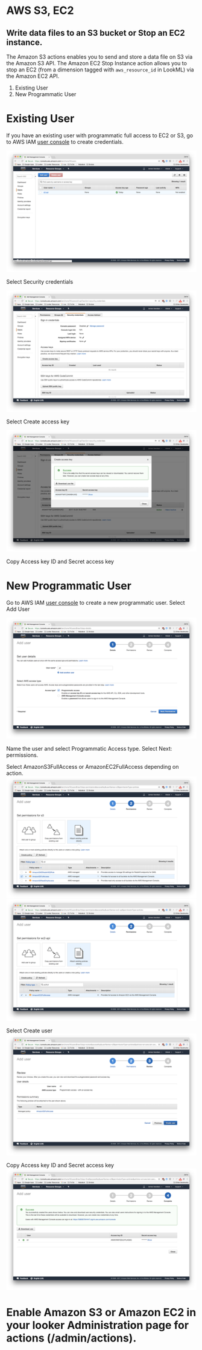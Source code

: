 # AWS S3, EC2
## Write data files to an S3 bucket or Stop an EC2 instance.

The Amazon S3 actions enables you to send and store a data file on S3 via the Amazon S3 API. The Amazon EC2 Stop Instance action allows you to stop an EC2 (from a dimension tagged with `aws_resource_id` in LookML) via the Amazon EC2 API.

1. Existing User
1. New Programmatic User

# Existing User
If you have an existing user with programmatic full access to EC2 or S3, go to AWS IAM [user console](
https://console.aws.amazon.com/iam/home?#/users) to create credentials.

![](AWS&#32;Select&#32;User.png)

Select Security credentials

![](AWS&#32;Create&#32;Access&#32;Key.png)

Select Create access key

![](AWS&#32;Copy&#32;Credentials.png)

Copy Access key ID and Secret access key

# New Programmatic User
Go to AWS IAM [user console](
https://console.aws.amazon.com/iam/home?#/users) to create a new programmatic user. Select Add User

![](AWS&#32;Create&#32;User&#32;Programmatic&#32;Access.png)

Name the user and select Programmatic Access type. Select Next: permissions.

Select AmazonS3FullAccess or AmazonEC2FullAccess depending on action.
![](AWS&#32;S3&#32;Full&#32;Access.png)
![](AWS&#32;EC2&#32;Full&#32;Access.png)

Select Create user
![](AWS&#32;S3&#32;Full&#32;Access&#32;Create&#32;User.png)

Copy Access key ID and Secret access key
![](AWS&#32;S3&#32;Full&#32;Access&#32;Credentials.png)

# Enable Amazon S3 or Amazon EC2 in your looker Administration page for actions (/admin/actions).
